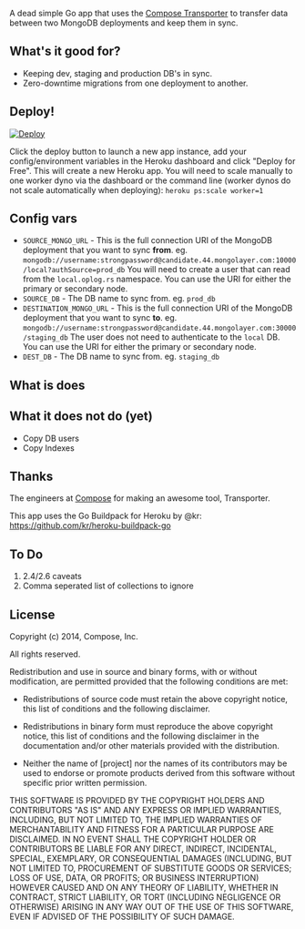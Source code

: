 <!-- ![Mongo Transporter](mongo_transporter.png) -->

A dead simple Go app that uses the [Compose Transporter](https://github.com/compose/transporter) to transfer data between two MongoDB deployments and keep them in sync.

## What's it good for?

- Keeping dev, staging and production DB's in sync.
- Zero-downtime migrations from one deployment to another.

<!--

## What it does

- connect to both the source and the destination and finds the oplog timestamp
- copies unique indexes from source to destination (changing their namespace)
- copies users
- copies all the collections in parallel
- copies non-unique indexes
- tails the oplog from the initial timestamp, and applies the operations in a batch (ignoring a list of blacklisted - - commands, dropDatabase, etc). There is no conflict resolution with Transporter. When writing to the source and the destination, the last write always wins.

-->

## Deploy!

[![Deploy](https://www.herokucdn.com/deploy/button.svg)](https://heroku.com/deploy?template=https://github.com/kylemclaren/mongo-transporter)

Click the deploy button to launch a new app instance, add your config/environment variables in the Heroku dashboard and click "Deploy for Free". This will create a new Heroku app. You will need to scale manually to one worker dyno via the dashboard or the command line (worker dynos do not scale automatically when deploying): `heroku ps:scale worker=1`

## Config vars

- `SOURCE_MONGO_URL` - This is the full connection URI of the MongoDB deployment that you want to sync **from**. eg. `mongodb://username:strongpassword@candidate.44.mongolayer.com:10000/local?authSource=prod_db` You will need to create a user that can read from the `local.oplog.rs` namespace. You can use the URI for either the primary or secondary node.
- `SOURCE_DB` - The DB name to sync from. eg. `prod_db`
- `DESTINATION_MONGO_URL` - This is the full connection URI of the MongoDB deployment that you want to sync **to**. eg. `mongodb://username:strongpassword@candidate.44.mongolayer.com:30000/staging_db` The user does not need to authenticate to the `local` DB. You can use the URI for either the primary or secondary node.
- `DEST_DB` - The DB name to sync from. eg. `staging_db`

<!-- Note that the users for both the source and destination deployments must use a user with [oplog access](https://docs.compose.io/common-questions/getting-oplog-access.html). -->

## What is does

## What it does not do (yet)

- Copy DB users
- Copy Indexes

## Thanks

The engineers at [Compose](https:compose.io) for making an awesome tool, Transporter.


This app uses the Go Buildpack for Heroku by @kr: https://github.com/kr/heroku-buildpack-go

## To Do

1. 2.4/2.6 caveats
2. Comma seperated list of collections to ignore

## License

Copyright (c) 2014, Compose, Inc.

All rights reserved.

Redistribution and use in source and binary forms, with or without
modification, are permitted provided that the following conditions are met:

* Redistributions of source code must retain the above copyright notice, this
  list of conditions and the following disclaimer.

* Redistributions in binary form must reproduce the above copyright notice,
  this list of conditions and the following disclaimer in the documentation
  and/or other materials provided with the distribution.

* Neither the name of [project] nor the names of its
  contributors may be used to endorse or promote products derived from
  this software without specific prior written permission.

THIS SOFTWARE IS PROVIDED BY THE COPYRIGHT HOLDERS AND CONTRIBUTORS "AS IS"
AND ANY EXPRESS OR IMPLIED WARRANTIES, INCLUDING, BUT NOT LIMITED TO, THE
IMPLIED WARRANTIES OF MERCHANTABILITY AND FITNESS FOR A PARTICULAR PURPOSE ARE
DISCLAIMED. IN NO EVENT SHALL THE COPYRIGHT HOLDER OR CONTRIBUTORS BE LIABLE
FOR ANY DIRECT, INDIRECT, INCIDENTAL, SPECIAL, EXEMPLARY, OR CONSEQUENTIAL
DAMAGES (INCLUDING, BUT NOT LIMITED TO, PROCUREMENT OF SUBSTITUTE GOODS OR
SERVICES; LOSS OF USE, DATA, OR PROFITS; OR BUSINESS INTERRUPTION) HOWEVER
CAUSED AND ON ANY THEORY OF LIABILITY, WHETHER IN CONTRACT, STRICT LIABILITY,
OR TORT (INCLUDING NEGLIGENCE OR OTHERWISE) ARISING IN ANY WAY OUT OF THE USE
OF THIS SOFTWARE, EVEN IF ADVISED OF THE POSSIBILITY OF SUCH DAMAGE.

